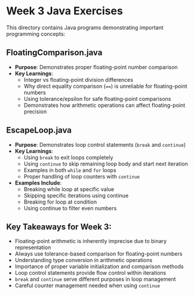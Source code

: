 # Week 3 Java Exercises

This directory contains Java programs demonstrating important programming concepts:

## FloatingComparison.java
- **Purpose**: Demonstrates proper floating-point number comparison
- **Key Learnings**:
  - Integer vs floating-point division differences
  - Why direct equality comparison (`==`) is unreliable for floating-point numbers
  - Using tolerance/epsilon for safe floating-point comparisons
  - Demonstrates how arithmetic operations can affect floating-point precision

## EscapeLoop.java
- **Purpose**: Demonstrates loop control statements (`break` and `continue`)
- **Key Learnings**:
  - Using `break` to exit loops completely
  - Using `continue` to skip remaining loop body and start next iteration
  - Examples in both `while` and `for` loops
  - Proper handling of loop counters with `continue`
- **Examples Include**:
  - Breaking while loop at specific value
  - Skipping specific iterations using continue
  - Breaking for loop at condition
  - Using continue to filter even numbers

## Key Takeaways for Week 3:
- Floating-point arithmetic is inherently imprecise due to binary representation
- Always use tolerance-based comparison for floating-point numbers
- Understanding type conversion in arithmetic operations
- Importance of proper variable initialization and comparison methods
- Loop control statements provide flow control within iterations
- `break` and `continue` serve different purposes in loop management
- Careful counter management needed when using `continue`


